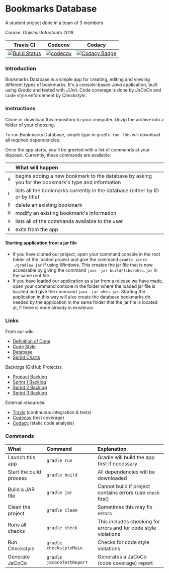 # Bookmarks Database
A student project done in a team of 3 members

Course: *Ohjelmistotuotanto 2018*

| Travis CI | Codecov | Codacy |
| :-: | :-: | :-: |
|[![Build Status](https://travis-ci.org/gotonode/ohtu.svg?branch=master)](https://travis-ci.org/gotonode/ohtu) | [![codecov](https://codecov.io/gh/gotonode/ohtu/branch/master/graph/badge.svg)](https://codecov.io/gh/gotonode/ohtu) | [![Codacy Badge](https://api.codacy.com/project/badge/Grade/2d0bf2d457bf498696afd4075722bf3a)](https://www.codacy.com/app/gotonode/ohtu?utm_source=github.com&amp;utm_medium=referral&amp;utm_content=gotonode/ohtu&amp;utm_campaign=Badge_Grade)

### Introduction

Bookmarks Database is a simple app for creating, editing and viewing different types of bookmarks. It's a console-based *Java* application, built using *Gradle* and tested with *JUnit*. Code coverage is done by *JaCoCo* and code style enforcement by *Checkstyle*.

### Instructions

Clone or download this repository to your computer. Unzip the archive into a folder of your choosing.

To run Bookmarks Database, simple type in `gradle run`. This will download all required dependencies.

Once the app starts, you'll be greeted with a list of commands at your disposal. Currently, these commands are available:

| | What will happen |
| :-: | :- |
| `A` | begins adding a new bookmark to the database by asking you for the bookmark's type and information |
| `L` | lists all the bookmarks currently in the database (either by ID or by title) |
| `D` | delete an existing bookmark |
| `M` | modify an existing bookmark's information |
| `X` | lists all of the commands available to the user |
| `E` | exits from the app |

#### Starting application from a jar file
* If you have cloned our project, open your command console in the root folder of the loaded project and give the command `gradle jar` or `./gradlew jar` if using Windows. This creates the jar file that is now accessable by giving the command `java -jar build/libs/ohtu.jar` in the same root file.
* If you have loaded our application as a jar from a release we have made, open your command console in the folder where the loaded jar file is located and give the command `java -jar ohtu.jar`. Starting the application in this way will also create the database bookmarks.db needed by the application in the same folder that the jar file is located at, if there is none already in existence.

### Links

From our wiki:
* [Definition of Done](https://github.com/gotonode/ohtu/wiki/Definition-of-Done)
* [Code Style](https://github.com/gotonode/ohtu/wiki/Code-Style)
* [Database](https://github.com/gotonode/ohtu/wiki/Database)
* [Sprint Charts](https://github.com/gotonode/ohtu/wiki/Sprint-Charts)

Backlogs (GitHub Projects):
* [Product Backlog](https://github.com/gotonode/ohtu/projects/3)
* [Sprint 1 Backlog](https://github.com/gotonode/ohtu/projects/1)
* [Sprint 2 Backlog](https://github.com/gotonode/ohtu/projects/2)
* [Sprint 3 Backlog](https://github.com/gotonode/ohtu/projects/4)

External resources:
* [Travis](https://travis-ci.org/gotonode/ohtu) (continuous integration & tests)
* [Codecov](https://codecov.io/gh/gotonode/ohtu) (test coverage)
* [Codacy](https://www.codacy.com/app/gotonode/ohtu) (static code analysis)

### Commands

| What | Command | Explanation |
| :- | :- | :- |
| Launch this app | `gradle run` | Gradle will build the app first if necessary |
| Start the build process | `gradle build` | All dependencies will be downloaded |
| Build a JAR file | `gradle jar` | Cannot build if project contains errors (use `check` first) 
| Clean the project | `gradle clean` | Sometimes this may fix errors |
| Runs all checks | `gradle check` | This includes checking for errors and for code style violations |
| Run Checkstyle | `gradle checkstyleMain` | Checks for code style violations |
| Generate JaCoCo | `gradle jacocoTestReport` | Generates a JaCoCo (code coverage) report |
